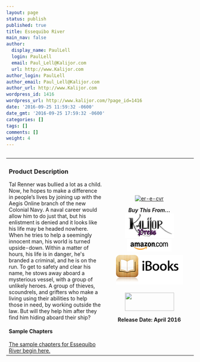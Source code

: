 ```yaml
---
layout: page
status: publish
published: true
title: Essequibo River
main_nav: false
author:
  display_name: PaulLell
  login: PaulLell
  email: Paul_Lell@Kalijor.com
  url: http://www.Kalijor.com
author_login: PaulLell
author_email: Paul_Lell@Kalijor.com
author_url: http://www.Kalijor.com
wordpress_id: 1416
wordpress_url: http://www.kalijor.com/?page_id=1416
date: '2016-09-25 11:59:32 -0600'
date_gmt: '2016-09-25 17:59:32 -0600'
categories: []
tags: []
comments: []
weight: 4
---
```

<table width="100%" align="left">
<tbody>
<tr>
<td align="left">
<h3>Product Description</h3>
<div>Tal Renner was bullied a lot as a child. Now, he hopes to make a difference in people&rsquo;s lives by joining up with the Aegis Online branch of the new Colonial Navy. A naval career would allow him to do just that, but his enlistment is denied and it looks like his life may be headed nowhere.<br />
When he tries to help a seemingly innocent man, his world is turned upside-down. Within a matter of hours, his life is in danger, he's branded a criminal, and he is on the run. To get to safety and clear his name, he stows away aboard a mysterious vessel, with a group of unlikely heroes. A group of thieves, scoundrels, and grifters who make a living using their abilities to help those in need, by working outside the law. But will they help him after they find him hiding aboard their ship?</div>
<h4>Sample Chapters</h4>
<a title="Chapter 1" href="https://www.kalijor.com/essequibo-river-chapter-1">The sample chapters for Essequibo River&nbsp;begin here.</a></td>
<td align="center" width="225">
<p style="text-align: center;"><a href="https://www.kalijor.com/wp-content/uploads/2016/09/ER-E-Cvr.jpg"><img class="alignleft size-medium wp-image-1417" src="https://www.kalijor.com/wp-content/uploads/2016/09/ER-E-Cvr-200x300.jpg" alt="er-e-cvr" width="200" height="300" /></a>

<div><strong><em>Buy This From&hellip;</em></strong></div>
<div style="padding-bottom: 6px;"><a href="http://www.lulu.com/spotlight/paullell" target="_blank"><img src="/images/Kalijor_Press.png" alt="Buy From Us" border="0" /></a> <a href="https://www.amazon.com/Essequibo-River-Paul-Lell-ebook/dp/B01C52Q98M/ref=sr_1_10?ie=UTF8&amp;qid=1474825801&amp;sr=8-10&amp;keywords=paul+lell" target="_blank"><img src="/images/ShopAmazon.png" alt="Buy From Amazon" border="0" /></a></div>
<div style="padding-bottom: 6px;"><a title="Get it on iBooks" href="https://itunes.apple.com/us/book/essequibo-river/id1087197039?mt=11" target="_blank"><img src="/images/iBooks.png" alt="" /></a></div>
<div style="padding-bottom: 6px;"><a title="Get it on Nook" href="http://www.barnesandnoble.com/w/essequibo-river-paul-lell/1123460400?ean=2940157888244" target="_blank"><img style="display: none !important;" src="http://ad.linksynergy.com/fs-bin/show?id=tBNt4D9O81A&amp;bids=229293.144&amp;subid=0&amp;type=4&amp;gridnum=6" alt="BarnesandNoble.com Logo - 120x60" border="0" /></a></div>
<div style="padding-bottom: 6px;"></div>
<a href="https://store.kobobooks.com/en-us/ebook/essequibo-river-1" target="_blank"><img class="aligncenter size-full wp-image-874" title="Kobo" src="https://www.kalijor.com/wp-content/uploads/2012/04/Kobo.gif" alt="" width="132" height="49" /></a>

<div style="padding-bottom: 6px;"></div>
<div style="padding-bottom: 6px;"></div>
<strong>Release Date: April 2016</strong></td>
</tr>
</tbody>
</table>
